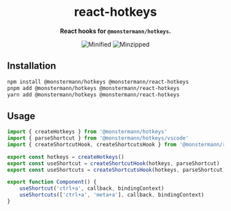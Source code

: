 <div align="center">

<h1>react-hotkeys</h1>

**React hooks for `@monstermann/hotkeys`.**

![Minified](https://img.shields.io/badge/Minified-1.65_KB-blue)
![Minzipped](https://img.shields.io/badge/Minzipped-0.70_KB-blue)

</div>

## Installation

```sh
npm install @monstermann/hotkeys @monstermann/react-hotkeys
pnpm add @monstermann/hotkeys @monstermann/react-hotkeys
yarn add @monstermann/hotkeys @monstermann/react-hotkeys
```

## Usage

```ts
import { createHotkeys } from '@monstermann/hotkeys'
import { parseShortcut } from '@monstermann/hotkeys/vscode'
import { createShortcutHook, createShortcutsHook } from '@monstermann/react-hotkeys'

export const hotkeys = createHotkeys()
export const useShortcut = createShortcutHook(hotkeys, parseShortcut)
export const useShortcuts = createShortcutsHook(hotkeys, parseShortcut)
```

```ts
export function Component() {
    useShortcut('ctrl+a', callback, bindingContext)
    useShortcuts(['ctrl+a', 'meta+a'], callback, bindingContext)
}
```
